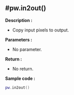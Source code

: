 #pw.in2out()
---

**Description :**

- Copy input pixels to output. 

**Parameters :**

- No parameter.

**Return :**
- No return.

**Sample code :**
```lua:in2out.lua
pw.in2out()
``` 